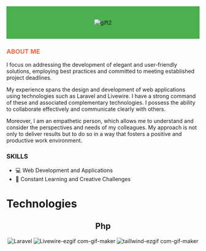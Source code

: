 <div style="background-color: #4CAF50; padding: 20px;">
  <div align="center">
    
![gift2](https://github.com/Drayer35/Drayer35/assets/85105872/31aec177-7cf9-40ba-a960-ed0521b8b392)

  </div>
</div>

<h3 style="color: #FF6347;">ABOUT ME</h3>



I focus on addressing the development of elegant and user-friendly solutions, employing best practices and committed to meeting established project deadlines.

My experience spans the design and development of web applications using technologies such as Laravel and Livewire. I have a strong command of these and associated complementary technologies. I possess the ability to collaborate effectively and communicate clearly with others.

Moreover, I am an empathetic person, which allows me to understand and consider the perspectives and needs of my colleagues. My approach is not only to deliver results but to do so in a way that fosters a positive and productive work environment.

### SKILLS

- 💻 Web Development and Applications
- 🚀 Constant Learning and Creative Challenges


<h1>Technologies</h1>
<div align="center">
  <h2>Php </h2>
<div align="center">
  
  ![Laravel](https://github.com/Drayer35/Drayer35/assets/85105872/04870180-e93d-4123-a473-3c92adcda3fa)
![Livewire-ezgif com-gif-maker](https://github.com/Drayer35/Drayer35/assets/85105872/928a65ab-3d22-4a35-81b3-64ef7bbf18ce)
![taillwind-ezgif com-gif-maker](https://github.com/Drayer35/Drayer35/assets/85105872/35604de5-773c-413c-a94c-4e3e1dc1c243)

</div>



</div>
